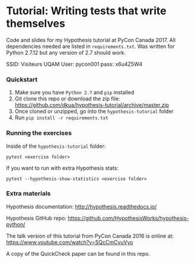 # Tutorial: Writing tests that write themselves

Code and slides for my Hypothesis tutorial at PyCon Canada 2017.
All dependencies needed are listed in `requirements.txt`.
Was written for Python 2.7.12 but any version of 2.7 should work.

SSID: Visiteurs UQAM
User: pycon001
pass: x6u4Z5W4

### Quickstart
1. Make sure you have `Python 2.7` and `pip` installed
2. Git clone this repo or download the zip file: https://github.com/dkua/hypothesis-tutorial/archive/master.zip
3. Once cloned or unzipped, go into the `hypothesis-tutorial` folder
4. Run `pip install -r requirements.txt`

### Running the exercises
Inside of the `hypothesis-tutorial` folder:
```
pytest <exercise folder>
```
If you want to run with extra Hypothesis stats:
```
pytest --hypothesis-show-statistics <exercise folder>
```

### Extra materials
Hypothesis documentation: http://hypothesis.readthedocs.io/

Hypothesis GitHub repo: https://github.com/HypothesisWorks/hypothesis-python/

The talk version of this tutorial from PyCon Canada 2016 is online at: https://www.youtube.com/watch?v=SQcCmCyuVyo

A copy of the QuickCheck paper can be found in this repo.
